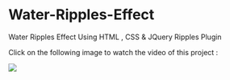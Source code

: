 # Water-Ripples-Effect
Water Ripples Effect Using HTML , CSS &amp; JQuery Ripples Plugin

Click on the following image to watch the video of this project :

<a href="https://www.youtube.com/watch?v=CSFyutVAqBs"><img src='https://i9.ytimg.com/vi/CSFyutVAqBs/maxresdefault.jpg?time=1642882800000&sqp=CPDNsY8G&rs=AOn4CLB9OhVyUKzqzczwFmeZbRLiAJF-7A'/></a>
